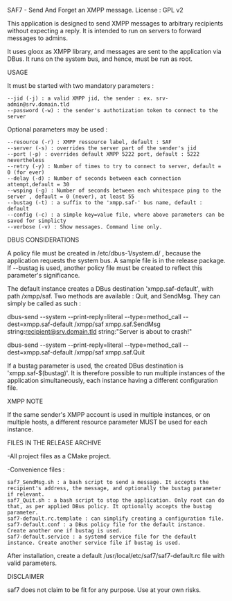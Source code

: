 SAF7 - Send And Forget an XMPP message.
License : GPL v2

This application is designed to send XMPP messages to arbitrary recipients 
without expecting a reply. It is intended to run on servers to forward messages 
to admins.

It uses gloox as XMPP library, and messages are sent to the application via 
DBus. It runs on the system bus, and hence, must be run as root.

USAGE

It must be started with two mandatory parameters :


    --jid (-j) : a valid XMPP jid, the sender : ex. srv-admin@srv.domain.tld
    --password (-w) : the sender's authotization token to connect to the server
    
    
Optional parameters may be used :

    --resource (-r) : XMPP ressource label, default : SAF
    --server (-s) : overrides the server part of the sender's jid
    --port (-p) : overrides default XMPP 5222 port, default : 5222 nevertheless
    --retry (-y) : Number of times to try to connect to server, default = 0 (for ever)
    --delay (-d) : Number of seconds between each connection attempt,default = 30
    --wsping (-g) : Number of seconds between each whitespace ping to the server , default = 0 (never), at least 55
    --bustag (-t) : a suffix to the 'xmpp.saf-' bus name, default : default
    --config (-c) : a simple key=value file, where above parameters can be saved for simplicty
    --verbose (-v) : Show messages. Command line only.
    

DBUS CONSIDERATIONS

A policy file must be created in /etc/dbus-1/system.d/ , because the 
application requests the system bus. A sample file is in the release package. 
If --bustag is used, another policy file must be created to reflect this 
parameter's significance.

The default instance creates a DBus destination 'xmpp.saf-default', with path 
/xmpp/saf. Two methods are available : Quit, and SendMsg. They can simply be 
called as such :

dbus-send --system --print-reply=literal --type=method_call 
--dest=xmpp.saf-default /xmpp/saf xmpp.saf.SendMsg 
string:recipient@srv.domain.tld string:"Server is about to crash!"

dbus-send --system --print-reply=literal --type=method_call 
--dest=xmpp.saf-default /xmpp/saf xmpp.saf.Quit

If a bustag parameter is used, the created DBus destination is 
'xmpp.saf-$(bustag)'. It is therefore possible to run multiple instances of the 
application simultaneously, each instance having a different configuration file.

XMPP NOTE

If the same sender's XMPP account is used in multiple instances, or on multiple 
hosts, a different resource parameter MUST be used for each instance.


FILES IN THE RELEASE ARCHIVE

 -All project files as a CMake project.
 
 -Convenience files :
 
    saf7_SendMsg.sh : a bash script to send a message. It accepts the recipient's address, the message, and optionally the bustag parameter if relevant.
    saf7_Quit.sh : a bash script to stop the application. Only root can do that, as per applied DBus policy. It optionally accepts the bustag parameter.
    saf7-default.rc.template : can simplify creating a configuration file.
    saf7-default.conf : a DBus policy file for the default instance. Create another one if bustag is used.
    saf7-default.service : a systemd service file for the default instance. Create another service file if bustag is used.
    

After installation, create a default /usr/local/etc/saf7/saf7-default.rc file with valid parameters.

DISCLAIMER

saf7 does not claim to be fit for any purpose. Use at your own risks.

